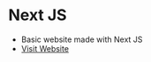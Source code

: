 # Next JS
- Basic website made with Next JS 
- [Visit Website](https://nextjsbasic-7dw25uy5m-h0lycow.vercel.app/)
